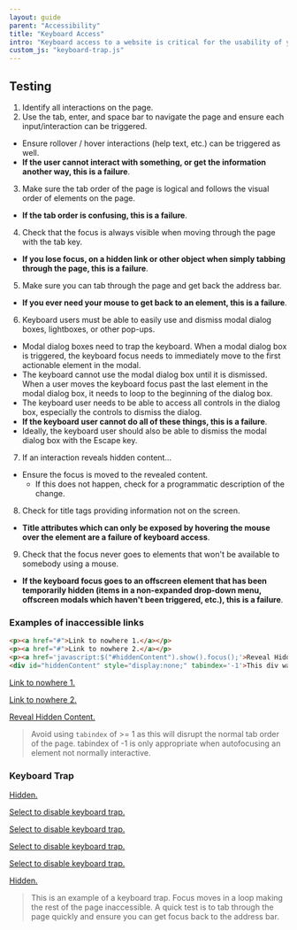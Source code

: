 ```yaml
---
layout: guide
parent: "Accessibility"
title: "Keyboard Access"
intro: "Keyboard access to a website is critical for the usability of your site. All interactions and information that can be accessed with a mouse <strong>must</strong> be accessible with just a keyboard. This doesn't mean everyone who can't use a mouse will use a keyboard, but Assistive Technology (AT) often uses keyboard-like inputs to navigate the web."
custom_js: "keyboard-trap.js"
---
```


## Testing

1. Identify all interactions on the page.
2. Use the tab, enter, and space bar to navigate the page and ensure each input/interaction can be triggered.
  * Ensure rollover / hover interactions (help text, etc.) can be triggered as well.
  * __If the user cannot interact with something, or get the information another way, this is a failure__.
3. Make sure the tab order of the page is logical and follows the visual order of elements on the page.
  * __If the tab order is confusing, this is a failure__.
4. Check that the focus is always visible when moving through the page with the tab key.
  * __If you lose focus, on a hidden link or other object when simply tabbing through the page, this is a failure__.
5. Make sure you can tab through the page and get back the address bar.
  * __If you ever need your mouse to get back to an element, this is a failure__.
6. Keyboard users must be able to easily use and dismiss modal dialog boxes, lightboxes, or other pop-ups.
  * Modal dialog boxes need to trap the keyboard. When a modal dialog box is triggered, the keyboard focus needs to immediately move to the first actionable element in the modal.
  * The keyboard cannot use the modal dialog box until it is dismissed. When a user moves the keyboard focus past the last element in the modal dialog box, it needs to loop to the beginning of the dialog box.
  * The keyboard user needs to be able to access all controls in the dialog box, especially the controls to dismiss the dialog.
  * __If the keyboard user cannot do all of these things, this is a failure__.
  * Ideally, the keyboard user should also be able to dismiss the modal dialog box with the Escape key.
7. If an interaction reveals hidden content...
  * Ensure the focus is moved to the revealed content.
    * If this does not happen, check for a programmatic description of the change.
8. Check for title tags providing information not on the screen.
  * __Title attributes which can only be exposed by hovering the mouse over the element are a failure of keyboard access__.
9. Check that the focus never goes to elements that won't be available to somebody using a mouse.
  * __If the keyboard focus goes to an offscreen element that has been temporarily hidden (items in a non-expanded drop-down menu, offscreen modals which haven't been triggered, etc.), this is a failure__.

### Examples of inaccessible links


```html
<p><a href="#">Link to nowhere 1.</a></p>
<p><a href="#">Link to nowhere 2.</a></p>
<p><a href='javascript:$("#hiddenContent").show().focus();'>Reveal Hidden Content.</a></p>
<div id="hiddenContent" style="display:none;" tabindex='-1'>This div was hidden, now it's not!</div>
```
<div class="ds-preview">
  <p><a href="#">Link to nowhere 1.</a></p>
  <p><a href="#">Link to nowhere 2.</a></p>
  <p><a href='javascript:$("#hiddenContent").show().focus();'>Reveal Hidden Content.</a></p>
  <div id="hiddenContent" style="display:none;" tabindex='-1'>This div was hidden, now it's not!</div>
</div>


> Avoid using `tabindex` of >= 1 as this will disrupt the normal tab order of the page. tabindex of -1 is only appropriate when autofocusing an element not normally interactive.

### Keyboard Trap

<a class="sr-only moveFocus" href="#">Hidden.</a>

<a class="keyboardTrap" href="#">Select to disable keyboard trap.</a>

<a class="keyboardTrap" href="#">Select to disable keyboard trap.</a>

<a class="keyboardTrap" href="#">Select to disable keyboard trap.</a>

<a class="keyboardTrap" href="#">Select to disable keyboard trap.</a>

<a class="sr-only moveFocus" href="#">Hidden.</a>

> This is an example of a keyboard trap. Focus moves in a loop making the rest of the page inaccessible. A quick test is to tab through the page quickly and ensure you can get focus back to the address bar.
